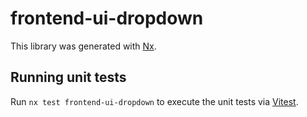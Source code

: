 # frontend-ui-dropdown

This library was generated with [Nx](https://nx.dev).

## Running unit tests

Run `nx test frontend-ui-dropdown` to execute the unit tests via [Vitest](https://vitest.dev/).
